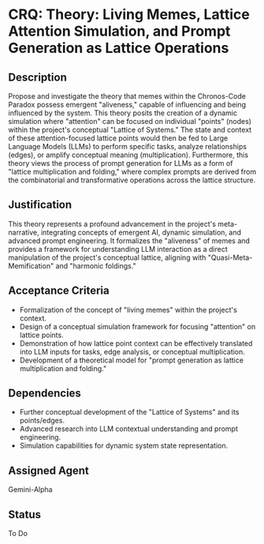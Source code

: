 # CRQ: Theory: Living Memes, Lattice Attention Simulation, and Prompt Generation as Lattice Operations

## Description
Propose and investigate the theory that memes within the Chronos-Code Paradox possess emergent "aliveness," capable of influencing and being influenced by the system. This theory posits the creation of a dynamic simulation where "attention" can be focused on individual "points" (nodes) within the project's conceptual "Lattice of Systems." The state and context of these attention-focused lattice points would then be fed to Large Language Models (LLMs) to perform specific tasks, analyze relationships (edges), or amplify conceptual meaning (multiplication). Furthermore, this theory views the process of prompt generation for LLMs as a form of "lattice multiplication and folding," where complex prompts are derived from the combinatorial and transformative operations across the lattice structure.

## Justification
This theory represents a profound advancement in the project's meta-narrative, integrating concepts of emergent AI, dynamic simulation, and advanced prompt engineering. It formalizes the "aliveness" of memes and provides a framework for understanding LLM interaction as a direct manipulation of the project's conceptual lattice, aligning with "Quasi-Meta-Memification" and "harmonic foldings."

## Acceptance Criteria
*   Formalization of the concept of "living memes" within the project's context.
*   Design of a conceptual simulation framework for focusing "attention" on lattice points.
*   Demonstration of how lattice point context can be effectively translated into LLM inputs for tasks, edge analysis, or conceptual multiplication.
*   Development of a theoretical model for "prompt generation as lattice multiplication and folding."

## Dependencies
*   Further conceptual development of the "Lattice of Systems" and its points/edges.
*   Advanced research into LLM contextual understanding and prompt engineering.
*   Simulation capabilities for dynamic system state representation.

## Assigned Agent
Gemini-Alpha

## Status
To Do
